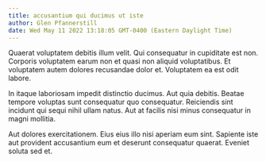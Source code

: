 ```yaml
---
title: accusantium qui ducimus ut iste
author: Glen Pfannerstill
date: Wed May 11 2022 13:18:05 GMT-0400 (Eastern Daylight Time)
---
```

Quaerat voluptatem debitis illum velit. Qui consequatur in cupiditate est non. Corporis voluptatem earum non et quasi non aliquid voluptatibus. Et voluptatem autem dolores recusandae dolor et. Voluptatem ea est odit labore.

 In itaque laboriosam impedit distinctio ducimus. Aut quia debitis. Beatae tempore voluptas sunt consequatur quo consequatur. Reiciendis sint incidunt qui sequi nihil ullam natus. Aut at facilis nisi minus consequatur in magni mollitia.

 Aut dolores exercitationem. Eius eius illo nisi aperiam eum sint. Sapiente iste aut provident accusantium eum et deserunt consequatur quaerat. Eveniet soluta sed et.
